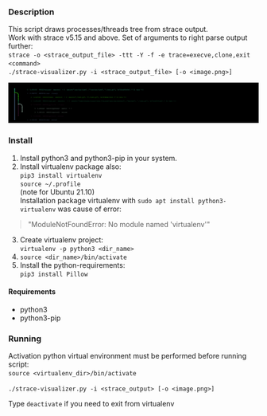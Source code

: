 ### Description  

This script draws processes/threads tree from strace output.  
Work with strace v5.15 and above. Set of arguments to right parse output further:  
`strace -o <strace_output_file> -ttt -Y -f -e trace=execve,clone,exit <command>`  
`./strace-visualizer.py -i <strace_output_file> [-o <image.png>]`  

![example](examples/example1.png)

### Install  
1) Install python3 and python3-pip in your system.  
2) Install virtualenv package also:  
`pip3 install virtualenv`  
`source ~/.profile`  
(note for Ubuntu 21.10)  
Installation package virtualenv with `sudo apt install python3-virtualenv` was cause of error:  
> "ModuleNotFoundError: No module named 'virtualenv'"  
3) Create virtualenv project:  
`virtualenv -p python3 <dir_name> `  
4) `source <dir_name>/bin/activate`  
5) Install the python-requirements:  
`pip3 install Pillow`  

#### Requirements
- python3 
- python3-pip

### Running
Activation python virtual environment must be performed before running script:  
`source <virtualenv_dir>/bin/activate`  

`./strace-visualizer.py -i <strace_output> [-o <image.png>]`  

Type `deactivate` if you need to exit from virtualenv
